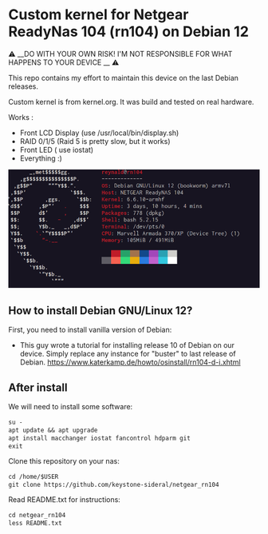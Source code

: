# Custom kernel for Netgear ReadyNas 104 (rn104) on Debian 12

&#9888; __DO WITH YOUR OWN RISK! I'M NOT RESPONSIBLE FOR WHAT HAPPENS TO YOUR DEVICE __ &#9888;  

This repo contains my effort to maintain this device on the last Debian releases.   

Custom kernel is from kernel.org. It was build and tested on real hardware.  

Works :  
* Front LCD Display (use /usr/local/bin/display.sh)
* RAID 0/1/5 (Raid 5 is pretty slow, but it works)    
* Front LED ( use iostat)  
* Everything :)  

![Screenshot](Screenshots/Screenshot2024.png) 

## How to install Debian GNU/Linux 12?
First, you need to install vanilla version of Debian:  

* This guy wrote a tutorial for installing release 10 of Debian on our device. Simply replace any instance for "buster" to last release of Debian.
https://www.katerkamp.de/howto/osinstall/rn104-d-i.xhtml  


## After install   
We will need to install some software:  
````  
su -  
apt update && apt upgrade  
apt install macchanger iostat fancontrol hdparm git  
exit  
````
Clone this repository on your nas:  
````  
cd /home/$USER  
git clone https://github.com/keystone-sideral/netgear_rn104  
````  
Read README.txt for instructions:    
````  
cd netgear_rn104
less README.txt  
````   
